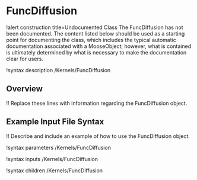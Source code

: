 # FuncDiffusion

!alert construction title=Undocumented Class
The FuncDiffusion has not been documented. The content listed below should be used as a starting point for
documenting the class, which includes the typical automatic documentation associated with a
MooseObject; however, what is contained is ultimately determined by what is necessary to make the
documentation clear for users.

!syntax description /Kernels/FuncDiffusion

## Overview

!! Replace these lines with information regarding the FuncDiffusion object.

## Example Input File Syntax

!! Describe and include an example of how to use the FuncDiffusion object.

!syntax parameters /Kernels/FuncDiffusion

!syntax inputs /Kernels/FuncDiffusion

!syntax children /Kernels/FuncDiffusion
